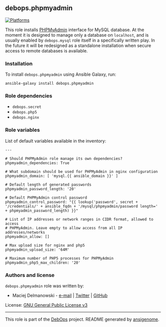 ## debops.phpmyadmin

[![Platforms](http://img.shields.io/badge/platforms-debian%20|%20ubuntu-lightgrey.svg)](#)

This role installs [PHPMyAdmin](http://www.phpmyadmin.net/) interface for
MySQL database. At the moment it is designed to manage only a database on
`localhost`, and is usually enabled by `debops.mysql` role itself in
a specifically written play. In the future it will be redesigned as
a standalone installation when secure access to remote databases is
available.

### Installation

To install `debops.phpmyadmin` using Ansible Galaxy, run:

    ansible-galaxy install debops.phpmyadmin

### Role dependencies

- `debops.secret`
- `debops.php5`
- `debops.nginx`



### Role variables

List of default variables available in the inventory:

    ---
    
    # Should PHPMyAdmin role manage its own dependencies?
    phpmyadmin_dependencies: True
    
    # What subdomain should be used for PHPMyAdmin in nginx configuration
    phpmyadmin_domain: [ 'mysql.{{ ansible_domain }}' ]
    
    # Default length of generated passwords
    phpmyadmin_password_length: '20'
    
    # Default PHPMyAdmin control password
    phpmyadmin_control_password: "{{ lookup('password', secret + '/credentials/' + ansible_fqdn + '/mysql/phpmyadmin/password length=' + phpmyadmin_password_length) }}"
    
    # List of IP addresses or network ranges in CIDR format, allowed to access
    # PHPMyAdmin. Leave empty to allow access from all IP addresses/networks
    phpmyadmin_allow: []
    
    # Max upload size for nginx and php5
    phpmyadmin_upload_size: '64M'
    
    # Maximum number of PHP5 processes for PHPMyAdmin
    phpmyadmin_php5_max_children: '20'





### Authors and license

`debops.phpmyadmin` role was written by:

- Maciej Delmanowski - [e-mail](mailto:drybjed@gmail.com) | [Twitter](https://twitter.com/drybjed) | [GitHub](https://github.com/drybjed)


License: [GNU General Public License v3](https://tldrlegal.com/license/gnu-general-public-license-v3-(gpl-3))


***

This role is part of the [DebOps](http://debops.org/) project. README generated by [ansigenome](https://github.com/nickjj/ansigenome/).

